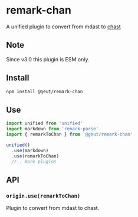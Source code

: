 # remark-chan

A unified plugin to convert from mdast to [chast](https://github.com/geut/chan/tree/master/packages/chast)

## Note

Since v3.0 this plugin is ESM only. 

## Install

```sh
npm install @geut/remark-chan
```

## Use

```js
import unified from 'unified'
import markdown from 'remark-parse'
import { remarkToChan } from '@geut/remark-chan'

unified()
  .use(markdown)
  .use(remarkToChan)
  //.. more plugins
```

## API

### `origin.use(remarkToChan)`

Plugin to convert from mdast to chast.

